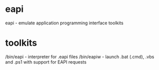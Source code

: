 # eapi
eapi - emulate application programming interface toolkits

# toolkits
  /bin/eapi  - interpreter for .eapi files
  /bin/eapiw - launch .bat (.cmd), .vbs and .ps1 with support for EAPI requests
